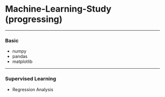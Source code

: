 # Machine-Learning-Study (progressing)
---
### Basic
-  numpy
-  pandas
-  matplotlib
---
### Supervised Learning
- Regression Analysis
